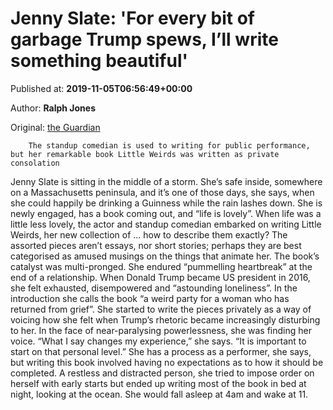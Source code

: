 
# Jenny Slate: 'For every bit of garbage Trump spews, I’ll write something beautiful'

Published at: **2019-11-05T06:56:49+00:00**

Author: **Ralph Jones**

Original: [the Guardian](https://www.theguardian.com/books/2019/nov/05/jenny-slate-interview-little-weirds-netflix-standup)


        The standup comedian is used to writing for public performance, but her remarkable book Little Weirds was written as private consolation
      
Jenny Slate is sitting in the middle of a storm. She’s safe inside, somewhere on a Massachusetts peninsula, and it’s one of those days, she says, when she could happily be drinking a Guinness while the rain lashes down. She is newly engaged, has a book coming out, and “life is lovely”.
When life was a little less lovely, the actor and standup comedian embarked on writing Little Weirds, her new collection of ... how to describe them exactly? The assorted pieces aren’t essays, nor short stories; perhaps they are best categorised as amused musings on the things that animate her.
The book’s catalyst was multi-pronged. She endured “pummelling heartbreak” at the end of a relationship. When Donald Trump became US president in 2016, she felt exhausted, disempowered and “astounding loneliness”. In the introduction she calls the book “a weird party for a woman who has returned from grief”. She started to write the pieces privately as a way of voicing how she felt when Trump’s rhetoric became increasingly disturbing to her. In the face of near-paralysing powerlessness, she was finding her voice. “What I say changes my experience,” she says. “It is important to start on that personal level.”
She has a process as a performer, she says, but writing this book involved having no expectations as to how it should be completed. A restless and distracted person, she tried to impose order on herself with early starts but ended up writing most of the book in bed at night, looking at the ocean. She would fall asleep at 4am and wake at 11.
